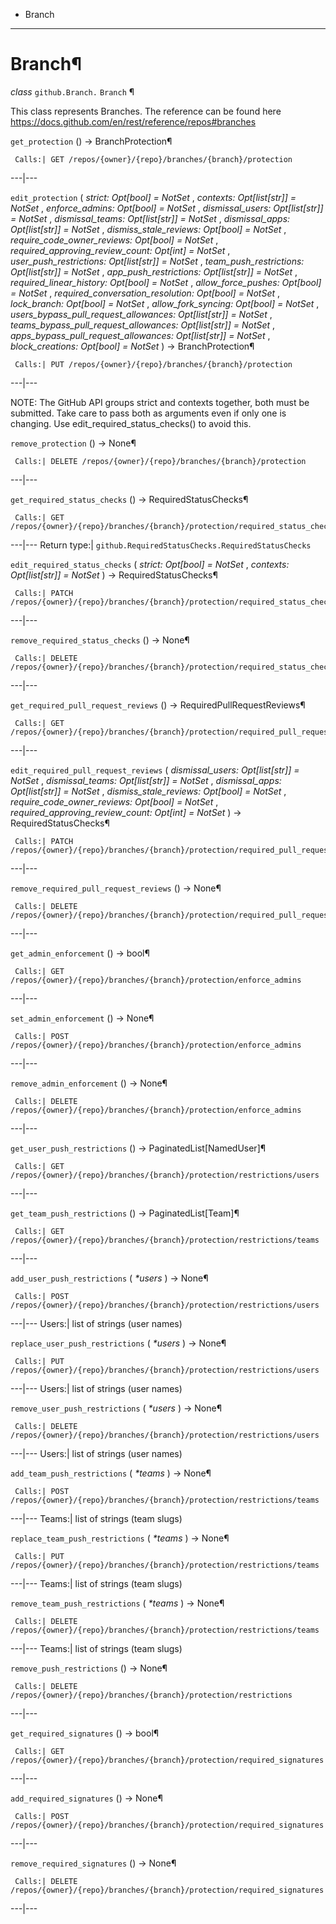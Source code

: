   + Branch

* * *
# Branch¶

_class_ `github.Branch.`  `Branch` ¶

This class represents Branches. The reference can be found here https://docs.github.com/en/rest/reference/repos#branches

`get_protection` () → BranchProtection¶

     Calls:| GET /repos/{owner}/{repo}/branches/{branch}/protection

---|---

`edit_protection` ( _strict: Opt[bool] = NotSet_ , _contexts: Opt[list[str]] = NotSet_ , _enforce_admins: Opt[bool] = NotSet_ , _dismissal_users: Opt[list[str]] = NotSet_ , _dismissal_teams:
Opt[list[str]] = NotSet_ , _dismissal_apps: Opt[list[str]] = NotSet_ , _dismiss_stale_reviews: Opt[bool] = NotSet_ , _require_code_owner_reviews: Opt[bool] = NotSet_ , 
_required_approving_review_count: Opt[int] = NotSet_ , _user_push_restrictions: Opt[list[str]] = NotSet_ , _team_push_restrictions: Opt[list[str]] = NotSet_ , _app_push_restrictions: Opt[list[str]] =
NotSet_ , _required_linear_history: Opt[bool] = NotSet_ , _allow_force_pushes: Opt[bool] = NotSet_ , _required_conversation_resolution: Opt[bool] = NotSet_ , _lock_branch: Opt[bool] = NotSet_ , 
_allow_fork_syncing: Opt[bool] = NotSet_ , _users_bypass_pull_request_allowances: Opt[list[str]] = NotSet_ , _teams_bypass_pull_request_allowances: Opt[list[str]] = NotSet_ , 
_apps_bypass_pull_request_allowances: Opt[list[str]] = NotSet_ , _block_creations: Opt[bool] = NotSet_ ) → BranchProtection¶

     Calls:| PUT /repos/{owner}/{repo}/branches/{branch}/protection

---|---

NOTE: The GitHub API groups strict and contexts together, both must be submitted. Take care to pass both as arguments even if only one is changing. Use edit_required_status_checks() to avoid this.

`remove_protection` () → None¶

     Calls:| DELETE /repos/{owner}/{repo}/branches/{branch}/protection

---|---

`get_required_status_checks` () → RequiredStatusChecks¶

     Calls:| GET /repos/{owner}/{repo}/branches/{branch}/protection/required_status_checks

---|---
Return type:| `github.RequiredStatusChecks.RequiredStatusChecks`

`edit_required_status_checks` ( _strict: Opt[bool] = NotSet_ , _contexts: Opt[list[str]] = NotSet_ ) → RequiredStatusChecks¶

     Calls:| PATCH /repos/{owner}/{repo}/branches/{branch}/protection/required_status_checks

---|---

`remove_required_status_checks` () → None¶

     Calls:| DELETE /repos/{owner}/{repo}/branches/{branch}/protection/required_status_checks

---|---

`get_required_pull_request_reviews` () → RequiredPullRequestReviews¶

     Calls:| GET /repos/{owner}/{repo}/branches/{branch}/protection/required_pull_request_reviews

---|---

`edit_required_pull_request_reviews` ( _dismissal_users: Opt[list[str]] = NotSet_ , _dismissal_teams: Opt[list[str]] = NotSet_ , _dismissal_apps: Opt[list[str]] = NotSet_ , _dismiss_stale_reviews:
Opt[bool] = NotSet_ , _require_code_owner_reviews: Opt[bool] = NotSet_ , _required_approving_review_count: Opt[int] = NotSet_ ) → RequiredStatusChecks¶

     Calls:| PATCH /repos/{owner}/{repo}/branches/{branch}/protection/required_pull_request_reviews

---|---

`remove_required_pull_request_reviews` () → None¶

     Calls:| DELETE /repos/{owner}/{repo}/branches/{branch}/protection/required_pull_request_reviews

---|---

`get_admin_enforcement` () → bool¶

     Calls:| GET /repos/{owner}/{repo}/branches/{branch}/protection/enforce_admins

---|---

`set_admin_enforcement` () → None¶

     Calls:| POST /repos/{owner}/{repo}/branches/{branch}/protection/enforce_admins

---|---

`remove_admin_enforcement` () → None¶

     Calls:| DELETE /repos/{owner}/{repo}/branches/{branch}/protection/enforce_admins

---|---

`get_user_push_restrictions` () → PaginatedList[NamedUser]¶

     Calls:| GET /repos/{owner}/{repo}/branches/{branch}/protection/restrictions/users

---|---

`get_team_push_restrictions` () → PaginatedList[Team]¶

     Calls:| GET /repos/{owner}/{repo}/branches/{branch}/protection/restrictions/teams

---|---

`add_user_push_restrictions` ( _*users_ ) → None¶

     Calls:| POST /repos/{owner}/{repo}/branches/{branch}/protection/restrictions/users

---|---
Users:| list of strings (user names)

`replace_user_push_restrictions` ( _*users_ ) → None¶

     Calls:| PUT /repos/{owner}/{repo}/branches/{branch}/protection/restrictions/users

---|---
Users:| list of strings (user names)

`remove_user_push_restrictions` ( _*users_ ) → None¶

     Calls:| DELETE /repos/{owner}/{repo}/branches/{branch}/protection/restrictions/users

---|---
Users:| list of strings (user names)

`add_team_push_restrictions` ( _*teams_ ) → None¶

     Calls:| POST /repos/{owner}/{repo}/branches/{branch}/protection/restrictions/teams

---|---
Teams:| list of strings (team slugs)

`replace_team_push_restrictions` ( _*teams_ ) → None¶

     Calls:| PUT /repos/{owner}/{repo}/branches/{branch}/protection/restrictions/teams

---|---
Teams:| list of strings (team slugs)

`remove_team_push_restrictions` ( _*teams_ ) → None¶

     Calls:| DELETE /repos/{owner}/{repo}/branches/{branch}/protection/restrictions/teams

---|---
Teams:| list of strings (team slugs)

`remove_push_restrictions` () → None¶

     Calls:| DELETE /repos/{owner}/{repo}/branches/{branch}/protection/restrictions

---|---

`get_required_signatures` () → bool¶

     Calls:| GET /repos/{owner}/{repo}/branches/{branch}/protection/required_signatures

---|---

`add_required_signatures` () → None¶

     Calls:| POST /repos/{owner}/{repo}/branches/{branch}/protection/required_signatures

---|---

`remove_required_signatures` () → None¶

     Calls:| DELETE /repos/{owner}/{repo}/branches/{branch}/protection/required_signatures

---|---
